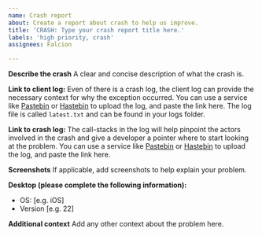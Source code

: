 ```yaml
---
name: Crash report
about: Create a report about crash to help us improve.
title: 'CRASH: Type your crash report title here.'
labels: 'high priority, crash'
assignees: Falcion

---
```


**Describe the crash**
A clear and concise description of what the crash is.

**Link to client log:**
Even of there is a crash log, the client log can provide the necessary context for why the exception occurred. You can use a service like [Pastebin](https://pastebin.com) or [Hastebin](https://hastebin.com) to upload the log, and paste the link here. The log file is called `latest.txt` and can be found in your logs folder.

**Link to crash log:**
The call-stacks in the log will help pinpoint the actors involved in the crash and give a developer a pointer where to start looking at the problem. You can use a service like [Pastebin](https://pastebin.com) or [Hastebin](https://hastebin.com) to upload the log, and paste the link here.

**Screenshots**
If applicable, add screenshots to help explain your problem.

**Desktop (please complete the following information):**
 - OS: [e.g. iOS]
 - Version [e.g. 22]

**Additional context**
Add any other context about the problem here.
